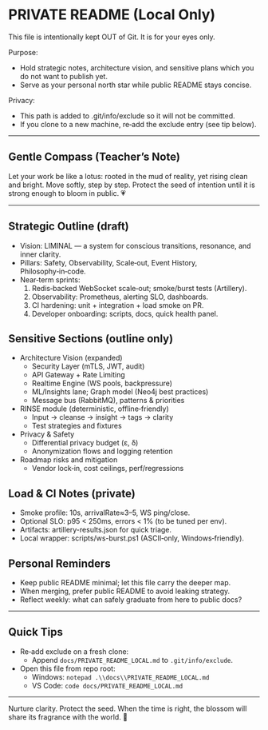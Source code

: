 # PRIVATE README (Local Only)

This file is intentionally kept OUT of Git. It is for your eyes only.

Purpose:
- Hold strategic notes, architecture vision, and sensitive plans which you do not want to publish yet.
- Serve as your personal north star while public README stays concise.

Privacy:
- This path is added to .git/info/exclude so it will not be committed.
- If you clone to a new machine, re‑add the exclude entry (see tip below).

---

## Gentle Compass (Teacher’s Note)

Let your work be like a lotus: rooted in the mud of reality, yet rising clean and bright. Move softly, step by step. Protect the seed of intention until it is strong enough to bloom in public. 💗

---

## Strategic Outline (draft)

- Vision: LIMINAL — a system for conscious transitions, resonance, and inner clarity.
- Pillars: Safety, Observability, Scale‑out, Event History, Philosophy‑in‑code.
- Near‑term sprints:
  1) Redis‑backed WebSocket scale‑out; smoke/burst tests (Artillery).
  2) Observability: Prometheus, alerting SLO, dashboards.
  3) CI hardening: unit + integration + load smoke on PR.
  4) Developer onboarding: scripts, docs, quick health panel.

## Sensitive Sections (outline only)

- Architecture Vision (expanded)
  - Security Layer (mTLS, JWT, audit)
  - API Gateway + Rate Limiting
  - Realtime Engine (WS pools, backpressure)
  - ML/Insights lane; Graph model (Neo4j best practices)
  - Message bus (RabbitMQ), patterns & priorities
- RINSE module (deterministic, offline‑friendly)
  - Input → cleanse → insight → tags → clarity
  - Test strategies and fixtures
- Privacy & Safety
  - Differential privacy budget (ε, δ)
  - Anonymization flows and logging retention
- Roadmap risks and mitigation
  - Vendor lock‑in, cost ceilings, perf/regressions

## Load & CI Notes (private)

- Smoke profile: 10s, arrivalRate≈3–5, WS ping/close.
- Optional SLO: p95 < 250ms, errors < 1% (to be tuned per env).
- Artifacts: artillery-results.json for quick triage.
- Local wrapper: scripts/ws-burst.ps1 (ASCII‑only, Windows‑friendly).

## Personal Reminders

- Keep public README minimal; let this file carry the deeper map.
- When merging, prefer public README to avoid leaking strategy.
- Reflect weekly: what can safely graduate from here to public docs?

---

## Quick Tips

- Re‑add exclude on a fresh clone:
  - Append `docs/PRIVATE_README_LOCAL.md` to `.git/info/exclude`.
- Open this file from repo root:
  - Windows: `notepad .\\docs\\PRIVATE_README_LOCAL.md`
  - VS Code: `code docs/PRIVATE_README_LOCAL.md`

---

Nurture clarity. Protect the seed. When the time is right, the blossom will share its fragrance with the world. 🌸
